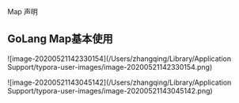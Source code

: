 Map 声明

## GoLang  Map基本使用

![image-20200521142330154](/Users/zhangqing/Library/Application Support/typora-user-images/image-20200521142330154.png)



![image-20200521143045142](/Users/zhangqing/Library/Application Support/typora-user-images/image-20200521143045142.png)

